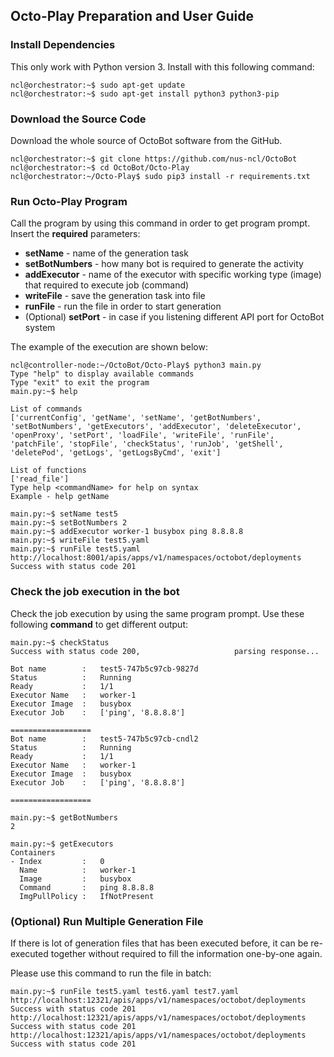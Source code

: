 ## Octo-Play Preparation and User Guide

### Install Dependencies

This only work with Python version 3. Install with this following command:

```console
ncl@orchestrator:~$ sudo apt-get update
ncl@orchestrator:~$ sudo apt-get install python3 python3-pip
``` 

### Download the Source Code
 
Download the whole source of OctoBot software from the GitHub.
 
```console
ncl@orchestrator:~$ git clone https://github.com/nus-ncl/OctoBot
ncl@orchestrator:~$ cd OctoBot/Octo-Play
ncl@orchestrator:~/Octo-Play$ sudo pip3 install -r requirements.txt
```
 
### Run Octo-Play Program
  
Call the program by using this command in order to get program prompt.
Insert the **required** parameters:

- **setName** - name of the generation task
- **setBotNumbers** - how many bot is required to generate the activity
- **addExecutor** - name of the executor with specific working type (image) that required to execute job (command)
- **writeFile** - save the generation task into file
- **runFile** - run the file in order to start generation
- (Optional) **setPort** - in case if you listening different API port for OctoBot system

The example of the execution are shown below: 
  
```console
ncl@controller-node:~/OctoBot/Octo-Play$ python3 main.py 
Type "help" to display available commands
Type "exit" to exit the program
main.py:~$ help

List of commands
['currentConfig', 'getName', 'setName', 'getBotNumbers', 'setBotNumbers', 'getExecutors', 'addExecutor', 'deleteExecutor', 'openProxy', 'setPort', 'loadFile', 'writeFile', 'runFile', 'patchFile', 'stopFile', 'checkStatus', 'runJob', 'getShell', 'deletePod', 'getLogs', 'getLogsByCmd', 'exit']

List of functions
['read_file']
Type help <commandName> for help on syntax
Example - help getName

main.py:~$ setName test5
main.py:~$ setBotNumbers 2
main.py:~$ addExecutor worker-1 busybox ping 8.8.8.8
main.py:~$ writeFile test5.yaml
main.py:~$ runFile test5.yaml
http://localhost:8001/apis/apps/v1/namespaces/octobot/deployments
Success with status code 201
```

### Check the job execution in the bot
  
Check the job execution by using the same program prompt.
Use these following **command** to get different output:

```console
main.py:~$ checkStatus
Success with status code 200,                     parsing response...

Bot name    	:	test5-747b5c97cb-9827d
Status	    	:	Running
Ready           :	1/1
Executor Name	:	worker-1
Executor Image	:	busybox
Executor Job	:	['ping', '8.8.8.8']

==================
Bot name    	:	test5-747b5c97cb-cndl2
Status	    	:	Running
Ready	    	:	1/1
Executor Name	:	worker-1
Executor Image	:	busybox
Executor Job	:	['ping', '8.8.8.8']

==================

main.py:~$ getBotNumbers
2

main.py:~$ getExecutors
Containers	
- Index         :	0
  Name	    	:	worker-1
  Image	    	:	busybox
  Command   	:	ping 8.8.8.8
  ImgPullPolicy	:	IfNotPresent
```

### (Optional) Run Multiple Generation File

If there is lot of generation files that has been executed before, it can be 
re-executed together without required to fill the information one-by-one again.

Please use this command to run the file in batch:

```console
main.py:~$ runFile test5.yaml test6.yaml test7.yaml 
http://localhost:12321/apis/apps/v1/namespaces/octobot/deployments Success with status code 201
http://localhost:12321/apis/apps/v1/namespaces/octobot/deployments Success with status code 201
http://localhost:12321/apis/apps/v1/namespaces/octobot/deployments Success with status code 201
```